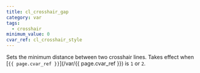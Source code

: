 ```yaml
---
title: cl_crosshair_gap
category: var
tags:
  - crosshair
minimum_value: 0
cvar_ref: cl_crosshair_style
---
```


Sets the minimum distance between two crosshair lines. Takes effect when [`{{ page.cvar_ref }}`](/var/{{ page.cvar_ref }}) is `1` or `2`.